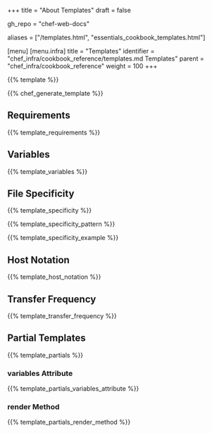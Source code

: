 +++
title = "About Templates"
draft = false

gh_repo = "chef-web-docs"

aliases = ["/templates.html", "essentials_cookbook_templates.html"]

[menu]
  [menu.infra]
    title = "Templates"
    identifier = "chef_infra/cookbook_reference/templates.md Templates"
    parent = "chef_infra/cookbook_reference"
    weight = 100
+++

{{% template %}}

{{% chef_generate_template %}}

## Requirements

{{% template_requirements %}}

## Variables

{{% template_variables %}}

## File Specificity

{{% template_specificity %}}

{{% template_specificity_pattern %}}

{{% template_specificity_example %}}

## Host Notation

{{% template_host_notation %}}

## Transfer Frequency

{{% template_transfer_frequency %}}

## Partial Templates

{{% template_partials %}}

### variables Attribute

{{% template_partials_variables_attribute %}}

### render Method

{{% template_partials_render_method %}}
